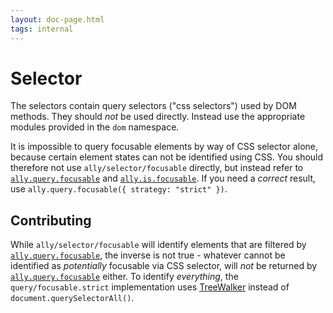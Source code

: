 ```yaml
---
layout: doc-page.html
tags: internal
---
```


# Selector

The selectors contain query selectors ("css selectors") used by DOM methods. They should *not* be used directly. Instead use the appropriate modules provided in the `dom` namespace.

It is impossible to query focusable elements by way of CSS selector alone, because certain element states can not be identified using CSS. You should therefore not use `ally/selector/focusable` directly, but instead refer to [`ally.query.focusable`](query/focusable.md) and [`ally.is.focusable`](is/focusable.md). If you need a *correct* result, use `ally.query.focusable({ strategy: "strict" })`.


## Contributing

While `ally/selector/focusable` will identify elements that are filtered by [`ally.query.focusable`](query/focusable.md), the inverse is not true - whatever cannot be identified as *potentially* focusable via CSS selector, will *not* be returned by [`ally.query.focusable`](query/focusable.md) either. To identify *everything*, the `query/focusable.strict` implementation uses  [TreeWalker](https://developer.mozilla.org/en-US/docs/Web/API/TreeWalker) instead of `document.querySelectorAll()`.
